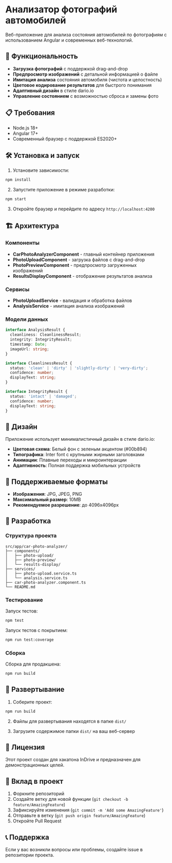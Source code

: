# Анализатор фотографий автомобилей

Веб-приложение для анализа состояния автомобилей по фотографиям с использованием Angular и современных веб-технологий.

## 🚀 Функциональность

- **Загрузка фотографий** с поддержкой drag-and-drop
- **Предпросмотр изображений** с детальной информацией о файле
- **Имитация анализа** состояния автомобиля (чистота и целостность)
- **Цветовое кодирование результатов** для быстрого понимания
- **Адаптивный дизайн** в стиле dario.io
- **Управление состоянием** с возможностью сброса и замены фото

## 📋 Требования

- Node.js 18+ 
- Angular 17+
- Современный браузер с поддержкой ES2020+

## 🛠 Установка и запуск

1. Установите зависимости:
```bash
npm install
```

2. Запустите приложение в режиме разработки:
```bash
npm start
```

3. Откройте браузер и перейдите по адресу `http://localhost:4200`

## 🏗 Архитектура

### Компоненты

- **CarPhotoAnalyzerComponent** - главный контейнер приложения
- **PhotoUploadComponent** - загрузка файлов с drag-and-drop
- **PhotoPreviewComponent** - предпросмотр загруженных изображений
- **ResultsDisplayComponent** - отображение результатов анализа

### Сервисы

- **PhotoUploadService** - валидация и обработка файлов
- **AnalysisService** - имитация анализа изображений

### Модели данных

```typescript
interface AnalysisResult {
  cleanliness: CleanlinessResult;
  integrity: IntegrityResult;
  timestamp: Date;
  imageUrl: string;
}

interface CleanlinessResult {
  status: 'clean' | 'dirty' | 'slightly-dirty' | 'very-dirty';
  confidence: number;
  displayText: string;
}

interface IntegrityResult {
  status: 'intact' | 'damaged';
  confidence: number;
  displayText: string;
}
```

## 🎨 Дизайн

Приложение использует минималистичный дизайн в стиле dario.io:

- **Цветовая схема**: Белый фон с зеленым акцентом (#00b894)
- **Типографика**: Inter font с крупными жирными заголовками
- **Анимации**: Плавные переходы и микроинтеракции
- **Адаптивность**: Полная поддержка мобильных устройств

## 📱 Поддерживаемые форматы

- **Изображения**: JPG, JPEG, PNG
- **Максимальный размер**: 10MB
- **Рекомендуемое разрешение**: до 4096x4096px

## 🔧 Разработка

### Структура проекта

```
src/app/car-photo-analyzer/
├── components/
│   ├── photo-upload/
│   ├── photo-preview/
│   └── results-display/
├── services/
│   ├── photo-upload.service.ts
│   └── analysis.service.ts
├── car-photo-analyzer.component.ts
└── README.md
```

### Тестирование

Запуск тестов:
```bash
npm test
```

Запуск тестов с покрытием:
```bash
npm run test:coverage
```

### Сборка

Сборка для продакшена:
```bash
npm run build
```

## 🚀 Развертывание

1. Соберите проект:
```bash
npm run build
```

2. Файлы для развертывания находятся в папке `dist/`

3. Загрузите содержимое папки `dist/` на ваш веб-сервер

## 📄 Лицензия

Этот проект создан для хакатона InDrive и предназначен для демонстрационных целей.

## 🤝 Вклад в проект

1. Форкните репозиторий
2. Создайте ветку для новой функции (`git checkout -b feature/AmazingFeature`)
3. Зафиксируйте изменения (`git commit -m 'Add some AmazingFeature'`)
4. Отправьте в ветку (`git push origin feature/AmazingFeature`)
5. Откройте Pull Request

## 📞 Поддержка

Если у вас возникли вопросы или проблемы, создайте issue в репозитории проекта.
